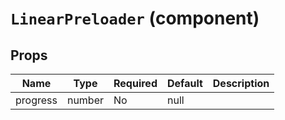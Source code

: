 `LinearPreloader` (component)
=============================



Props
-----

Name | Type | Required | Default | Description
-----|------|----------|---------|------------
progress|number|No|null|